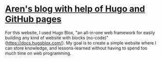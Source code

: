 # [Aren's blog with help of Hugo and GitHub pages](https://github.com/HugoBlox/theme-blog)

For this website, I used Hugo Blox, "an all-in-one web framework for easily building any kind of website with blocks (no-code)" (https://docs.hugoblox.com/). My goal is to create a simple website where I can store knowledge, and lessons-learned without having to spend too much time on web programming.
